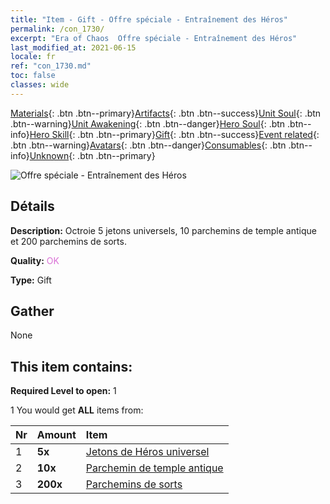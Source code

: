 ```yaml
---
title: "Item - Gift - Offre spéciale - Entraînement des Héros"
permalink: /con_1730/
excerpt: "Era of Chaos  Offre spéciale - Entraînement des Héros"
last_modified_at: 2021-06-15
locale: fr
ref: "con_1730.md"
toc: false
classes: wide
---
```

 [Materials](/ItemsFR/){: .btn .btn--primary}[Artifacts](/ItemsFR/Artifacts/){: .btn .btn--success}[Unit Soul](/ItemsFR/UnitSoul/){: .btn .btn--warning}[Unit Awakening](/ItemsFR/UnitAwakening/){: .btn .btn--danger}[Hero Soul](/ItemsFR/HeroSoul/){: .btn .btn--info}[Hero Skill](/ItemsFR/HeroSkill/){: .btn .btn--primary}[Gift](/ItemsFR/Gift/){: .btn .btn--success}[Event related](/ItemsFR/Events/){: .btn .btn--warning}[Avatars](/ItemsFR/Avatars/){: .btn .btn--danger}[Consumables](/ItemsFR/Consumables/){: .btn .btn--info}[Unknown](/ItemsFR/Unknown/){: .btn .btn--primary}

 ![Offre spéciale - Entraînement des Héros](/images/t/i_907346.png)

## Détails
 **Description:** Octroie 5 jetons universels, 10 parchemins de temple antique et 200 parchemins de sorts.

 **Quality:** <span style="color: #DA70D6">OK</span>

 **Type:** Gift

## Gather

  None

## This item contains:

 **Required Level to open:** 1

 1 You would get **ALL** items  from:

  | Nr | Amount |     Item    |
  |:---|:-------|:------------|
  | 1 |  **5x** | [Jetons de Héros universel](/ItemsFR/her_358/) |  | 
  | 2 |  **10x** | [Parchemin de temple antique](/ItemsFR/con_697/) |  | 
  | 3 |  **200x** | [Parchemins de sorts](/ItemsFR/con_694/) |  | 
